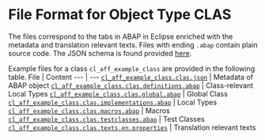 # File Format for Object Type CLAS

The files correspond to the tabs in ABAP in Eclipse enriched with the metadata and translation relevant texts.
Files with ending `.abap` contain plain source code.
The JSON schema is found provided [here](./file-formats/clas/clas.json).

Example files for a class `cl_aff_example_class` are provided in the following table.
File | Content
 --- | ---
[`cl_aff_example_class.clas.json`](./examples/cl_aff_example_class.clas.json)                                 | Metadata of ABAP object
[`cl_aff_example_class.clas.definitions.abap`](./examples/cl_aff_example_class.clas.definitions.abap)         | Class-relevant Local Types
[`cl_aff_example_class.clas.global.abap`](./examples/cl_aff_example_class.clas.global.abap)                   | Global Class
[`cl_aff_example_class.clas.implementations.abap`](./examples/cl_aff_example_class.clas.implementations.abap) | Local Types
[`cl_aff_example_class.clas.macros.abap`](./examples/cl_aff_example_class.clas.macros.abap)                   | Macros
[`cl_aff_example_class.clas.testclasses.abap`](./examples/cl_aff_example_class.clas.testclasses.abap)         | Test Classes
[`cl_aff_example_class.clas.texts.en.properties`](./examples/cl_aff_example_class.clas.texts.en.properties)   | Translation relevant texts
